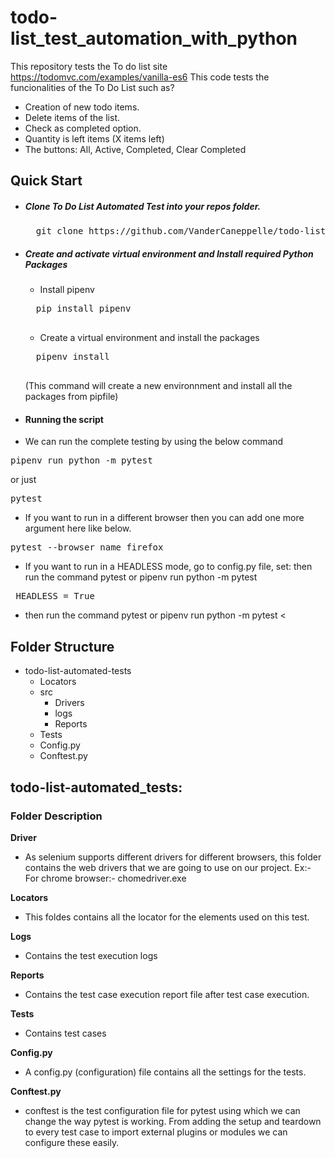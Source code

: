# todo-list_test_automation_with_python

This repository tests the To do list site https://todomvc.com/examples/vanilla-es6
This code tests the funcionalities of the To Do List such as? 
- Creation of new todo items.
- Delete items of the list.
- Check as completed option.
- Quantity is left items (X items left)
- The buttons: All, Active, Completed, Clear Completed

## Quick Start
- ##### Clone To Do List Automated Test into your repos folder.
    <pre>
    git clone https://github.com/VanderCaneppelle/todo-list_automated-test.git</pre>

- ##### Create and activate virtual environment and Install required Python Packages
    - Install pipenv
    <pre>
    pip install pipenv
    </pre>
    - Create a virtual environment and install the packages
    <pre>
    pipenv install
    </pre> 
    (This command will create a new environnment and install all the packages from pipfile)
    

- #### Running the script
- We can run the complete testing by using the below command
<pre>
pipenv run python -m pytest
</pre>
or just
<pre>
pytest
</pre>
- If you want to run in a different browser then you can add one more argument here like below.
<pre>
pytest --browser_name firefox
</pre>
- If you want to run in a HEADLESS mode, go to config.py file, set: then run the command pytest or pipenv run python -m pytest
<pre>
 HEADLESS = True
</pre>
- then run the command pytest or pipenv run python -m pytest
<

## Folder Structure
- todo-list-automated-tests
    - Locators 
    - src
        - Drivers 
        - logs
        - Reports
    - Tests
    - Config.py
    - Conftest.py

## todo-list-automated_tests:
### Folder Description
**Driver**
- As selenium supports different drivers for different browsers, this folder contains the web drivers that we are going to use on our project.
    Ex:- For chrome browser:- chomedriver.exe

**Locators**
- This foldes contains all the locator for the elements used on this test.

**Logs**
- Contains the test execution logs

**Reports**
- Contains the test case execution report file after test case execution.

**Tests**
- Contains test cases 
 
**Config.py**
- A config.py (configuration) file contains all the settings for the tests.


**Conftest.py**
- conftest is the test configuration file for pytest using which we can change the way pytest is working. From adding the setup and teardown to every test case to import external plugins or modules we can configure these easily.



